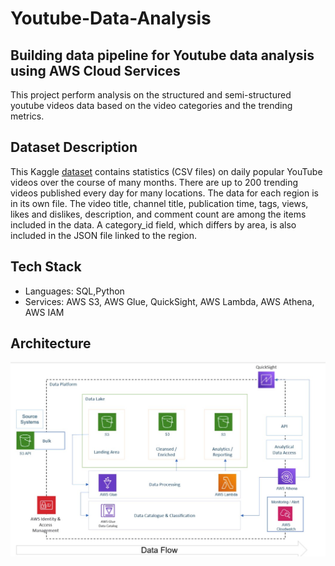 # Youtube-Data-Analysis
## Building data pipeline for Youtube data analysis using AWS Cloud Services
This project perform analysis on the structured and semi-structured youtube videos data based on the video categories and the trending metrics.

## Dataset Description
This Kaggle [dataset](https://www.kaggle.com/datasets/datasnaek/youtube-new) contains statistics (CSV files) on daily popular YouTube videos over
the course of many months. There are up to 200 trending videos published every day
for many locations. The data for each region is in its own file. The video title, channel
title, publication time, tags, views, likes and dislikes, description, and comment count
are among the items included in the data. A category_id field, which differs by area, is
also included in the JSON file linked to the region.

## Tech Stack
* Languages: SQL,Python
* Services: AWS S3, AWS Glue, QuickSight, AWS Lambda, AWS Athena, AWS IAM

## Architecture
![Alt text](Architecture.jpg?raw=true "Title")
